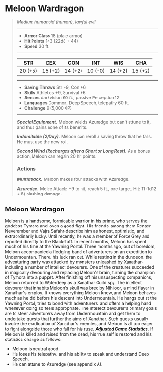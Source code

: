 # Meloon Wardragon
>*Medium humanoid (human), lawful evil*
>___
>- **Armor Class** 18 (plate armor)
>- **Hit Points** 143 (22d8 + 44)
>- **Speed** 30 ft.
>___
>|STR|DEX|CON|INT|WIS|CHA|
>|:---:|:---:|:---:|:---:|:---:|:---:|
>|20 (+5)|15 (+2)|14 (+2)|10 (+0)|14 (+2)|15 (+2)|
>___
>- **Saving Throws** Str +9, Con +6
>- **Skills** Athletics +9, Survival +6
>- **Senses** darkvision 60 ft., passive Perception 12
>- **Languages** Common, Deep Speech, telepathy 60 ft.
>- **Challenge** 9 (5,000 XP)
>___
>***Special Equipment.*** Meloon wields Azuredge but can't attune to it, and thus gains none of its benefits.  
>
>***Indomitable (2/Day).*** Meloon can reroll a saving throw that he fails. He must use the new roll.  
>
>***Second Wind (Recharges after a Short or Long Rest).*** As a bonus action, Meloon can regain 20 hit points.  
>
>### Actions
>***Multiattack.*** Meloon makes four attacks with Azuredge.  
>
>***Azuredge.*** Melee Attack: +9 to hit, reach 5 ft., one target. Hit: 11 (1d12 + 5) slashing damage.
## Meloon Wardragon
Meloon is a handsome, formidable warrior in his prime, who serves the goddess Tymora and loves a good fight. His friends-among them Renaer Neverember and Vajra Safahr-describe him as honest, optimistic, and extraordinarily lucky. Until recently, he was a member of Force Grey and reported directly to the Blackstaff. In recent months, Meloon has spent much of his time at the Yawning Portal.
Three months ago, out of boredom, Meloon accompanied a fledgling band of adventurers on an expedition to Undermountain. There, his luck ran out. While resting in the dungeon, the adventuring party was attacked by monsters unleashed by Xanathar-including a number of intellect devourers. One of the creatures succeeded in magically devouring and replacing Meloon's brain, turning the champion of Tymora into a puppet. After finishing off his unsuspecting companions, Meloon returned to Waterdeep as a Xanathar Guild spy.
The intellect devourer that inhabits Meloon's skull was bred by Nihiloor, a mind flayer in Xanathar's employ. It knows everything Meloon knew, and Meloon behaves much as he did before his descent into Undermountain. He hangs out at the Yawning Portal, tries to bond with adventurers, and offers a helping hand whenever doing so feels appropriate. The intellect devourer's primary goals are to steer adventurers away from Undermountain and get them to undertake quests that further the aims of Xanathar. Such quests usually involve the eradication of Xanathar's enemies, and Meloon is all too eager to fight alongside those who fall for his ruse.
***Adjusted Game Statistics.*** If Meloon is killed and raised from the dead, his true self is restored and his statistics change as follows:
- Meloon is neutral good.
- He loses his telepathy, and his ability to speak and understand Deep Speech.
- He can attune to Azuredge (see appendix A).